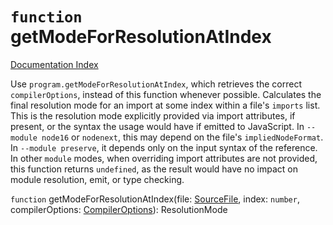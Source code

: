 # `function` getModeForResolutionAtIndex

[Documentation Index](../README.md)

Use `program.getModeForResolutionAtIndex`, which retrieves the correct `compilerOptions`, instead of this function whenever possible.
Calculates the final resolution mode for an import at some index within a file's `imports` list. This is the resolution mode
explicitly provided via import attributes, if present, or the syntax the usage would have if emitted to JavaScript. In
`--module node16` or `nodenext`, this may depend on the file's `impliedNodeFormat`. In `--module preserve`, it depends only on the
input syntax of the reference. In other `module` modes, when overriding import attributes are not provided, this function returns
`undefined`, as the result would have no impact on module resolution, emit, or type checking.

`function` getModeForResolutionAtIndex(file: [SourceFile](../private.interface.SourceFile/README.md), index: `number`, compilerOptions: [CompilerOptions](../private.interface.CompilerOptions/README.md)): ResolutionMode